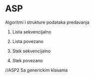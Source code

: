# ASP
Algoritmi i strukture podataka predavanja

1. Lista sekvencijalno

2. Lista povezano

3. Stek sekvencijalno

4. Stek povezano

//ASP2 Sa generickim klasama


